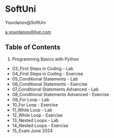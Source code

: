 # SoftUni

Yourdanov@SoftUni

a.yourdanov@live.com

## Table of Contents

1. Programming Basics with Python

- 03_First Steps in Coding - Lab
- 04_First Steps in Coding - Exercise
- 05_Conditional Statements - Lab
- 06_Conditional Statements - Exercise
- 07_Conditional Statements Advanced - Lab
- 08_Conditional Statements Advanced - Exercise
- 09_For Loop - Lab
- 10_For Loop - Exercise
- 11_While Loop - Lab
- 12_While Loop - Exercise
- 13_Nested Loops - Lab
- 14_Nested Loops - Exercise
- 15_Exam June 2024
